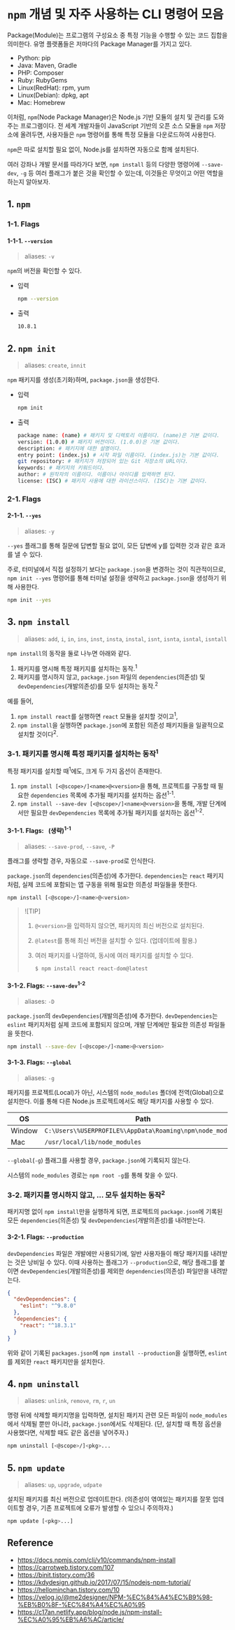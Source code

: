 # `npm` 개념 및 자주 사용하는 CLI 명령어 모음

Package(Module)는 프로그램의 구성요소 중 특정 기능을 수행할 수 있는 코드 집합을 의미한다. 유명 플랫폼들은 저마다의 Package Manager를 가지고 있다.

- Python: pip
- Java: Maven, Gradle
- PHP: Composer
- Ruby: RubyGems
- Linux(RedHat): rpm, yum
- Linux(Debian): dpkg, apt
- Mac: Homebrew

이처럼, `npm`(Node Package Manager)은 Node.js 기반 모듈의 설치 및 관리를 도와주는 프로그램이다. 전 세계 개발자들이 JavaScript 기반의 오픈 소스 모듈을 `npm` 저장소에 올려두면, 사용자들은 `npm` 명령어를 통해 특정 모듈을 다운로드하여 사용한다.

`npm`은 따로 설치할 필요 없이, Node.js를 설치하면 자동으로 함께 설치된다.

여러 강좌나 개발 문서를 따라가다 보면, `npm install` 등의 다양한 명령어에 `--save-dev`, `-g` 등 여러 플래그가 붙은 것을 확인할 수 있는데, 이것들은 무엇이고 어떤 역할을 하는지 알아보자.

## 1. `npm`

### 1-1. Flags

#### 1-1-1. `--version`

> aliases: `-v`

`npm`의 버전을 확인할 수 있다.

- 입력

  ```bash
  npm --version
  ```

- 출력

  ```bash
  10.8.1
  ```

## 2. `npm init`

> aliases: `create`, `innit`

`npm` 패키지를 생성(초기화)하며, `package.json`을 생성한다.

- 입력

  ```bash
  npm init
  ```

- 출력

  ```bash
  package name: (name) # 패키지 및 디렉토리 이름이다. (name)은 기본 값이다.
  version: (1.0.0) # 패키지 버전이다. (1.0.0)은 기본 값이다.
  description: # 패키지에 대한 설명이다.
  entry point: (index.js) # 시작 파일 이름이다. (index.js)는 기본 값이다.
  git repository: # 패키지가 저장되어 있는 Git 저장소의 URL이다.
  keywords: # 패키지의 키워드이다.
  author: # 원작자의 이름이다. 이름이나 아이디를 입력하면 된다.
  license: (ISC) # 패키지 사용에 대한 라이선스이다. (ISC)는 기본 값이다.
  ```

### 2-1. Flags

#### 2-1-1. `--yes`

> aliases: `-y`

`--yes` 플래그를 통해 질문에 답변할 필요 없이, 모든 답변에 <Kbd>y</kbd>를 입력한 것과 같은 효과를 낼 수 있다.

주로, 터미널에서 직접 설정하기 보다는 `package.json`을 변경하는 것이 직관적이므로, `npm init --yes` 명령어를 통해 터미널 설정을 생략하고 `package.json`을 생성하기 위해 사용한다.

```bash
npm init --yes
```

## 3. `npm install`

> aliases: `add`, `i`, `in`, `ins`, `inst`, `insta`, `instal`, `isnt`, `isnta`, `isntal`, `isntall`

`npm install`의 동작을 둘로 나누면 아래와 같다.

1. 패키지를 명시해 특정 패키지를 설치하는 동작.<sup>1</sup>
1. 패키지를 명시하지 않고, `package.json` 파일의 `dependencies`(의존성) 및 `devDependencies`(개발의존성)를 모두 설치하는 동작.<sup>2</sup>

예를 들어,

1. `npm install react`를 실행하면 `react` 모듈을 설치할 것이고<sup>1</sup>,
1. `npm install`을 실행하면 `package.json`에 포함된 의존성 패키지들을 일괄적으로 설치할 것이다<sup>2</sup>.

### 3-1. 패키지를 명시해 특정 패키지를 설치하는 동작<sup>1</sup>

특정 패키지를 설치할 때<sup>1</sup>에도, 크게 두 가지 옵션이 존재한다.

1. `npm install [<@scope>/]<name>@<version>`을 통해, 프로젝트를 구동할 때 필요한 `dependencies` 목록에 추가될 패키지를 설치하는 옵션<sup>1-1</sup>.
1. `npm install --save-dev [<@scope>/]<name>@<version>`을 통해, 개발 단계에서만 필요한 `devDependencies` 목록에 추가될 패키지를 설치하는 옵션<sup>1-2</sup>.

#### 3-1-1. Flags: <code>&nbsp;</code>(생략)<sup>1-1</sup>

> aliases: `--save-prod`, `--save`, `-P`

플래그를 생략할 경우, 자동으로 `--save-prod`로 인식한다.

`package.json`의 `dependencies`(의존성)에 추가한다. `dependencies`는 `react` 패키지처럼, 실제 코드에 포함되는 앱 구동을 위해 필요한 의존성 파일들을 뜻한다.

```bash
npm install [<@scope>/]<name>@<version>
```

> ![TIP]
>
> 1. `@<version>`을 입력하지 않으면, 패키지의 최신 버전으로 설치된다.
>
> 1. `@latest`를 통해 최신 버전을 설치할 수 있다. (업데이트에 활용.)
>
> 1. 여러 패키지를 나열하여, 동시에 여러 패키지를 설치할 수 있다.
>
>     ```bash
>     $ npm install react react-dom@latest
>     ```

#### 3-1-2. Flags: `--save-dev`<sup>1-2</sup>

> aliases: `-D`

`package.json`의 `devDependencies`(개발의존성)에 추가한다. `devDependencies`는 `eslint` 패키지처럼 실제 코드에 포함되지 않으며, 개발 단계에만 필요한 의존성 파일들을 뜻한다.

```bash
npm install --save-dev [<@scope>/]<name>@<version>
```

#### 3-1-3. Flags: `--global`

> aliases: `-g`

패키지를 프로젝트(Local)가 아닌, 시스템의 `node_modules` 폴더에 전역(Global)으로 설치한다. 이를 통해 다른 Node.js 프로젝트에서도 해당 패키지를 사용할 수 있다.

|OS|Path|
|---|---|
|Window|`C:\Users\%USERPROFILE%\AppData\Roaming\npm\node_modules`|
|Mac|`/usr/local/lib/node_modules`|

`--global`(`-g`) 플래그를 사용할 경우, `package.json`에 기록되지 않는다.

시스템의 `node_modules` 경로는 `npm root -g`를 통해 찾을 수 있다.

### 3-2. 패키지를 명시하지 않고, ... 모두 설치하는 동작<sup>2</sup>

패키지명 없이 `npm install`만을 실행하게 되면, 프로젝트의 `package.json`에 기록된 모든 `dependencies`(의존성) 및 `devDependencies`(개발의존성)를 내려받는다.

#### 3-2-1. Flags: `--production`

`devDependencies` 파일은 개발에만 사용되기에, 일반 사용자들이 해당 패키지를 내려받는 것은 낭비일 수 있다. 이때 사용하는 플래그가 `--production`으로, 해당 플래그를 붙이면 `devDependencies`(개발의존성)를 제외한 `dependencies`(의존성) 파일만을 내려받는다.

```json
{
  "devDependencies": {
    "eslint": "^9.8.0"
  },
  "dependencies": {
    "react": "^18.3.1"
  }
}
```

위와 같이 기록된 `packages.json`에 `npm install --production`을 실행하면, `eslint`를 제외한 `react` 패키지만을 설치한다.

## 4. `npm uninstall`

> aliases: `unlink`, `remove`, `rm`, `r`, `un`

명령 뒤에 삭제할 패키지명을 입력하면, 설치된 패키지 관련 모든 파일이 `node_modules`에서 삭제될 뿐만 아니라, `package.json`에서도 삭제된다.
(단, 설치할 때 특정 옵션을 사용했다면, 삭제할 때도 같은 옵션을 넣어주자.)

```bash
npm uninstall [<@scope>/]<pkg>...
```

## 5. `npm update`

> aliases: `up`, `upgrade`, `udpate`

설치된 패키지를 최신 버전으로 업데이트한다. (의존성이 엮여있는 패키지를 잘못 업데이트할 경우, 기존 프로젝트에 오류가 발생할 수 있으니 주의하자.)

```bash
npm update [<pkg>...]
```

## Reference

- <https://docs.npmjs.com/cli/v10/commands/npm-install>
- <https://carrotweb.tistory.com/107>
- <https://binit.tistory.com/36>
- <https://kdydesign.github.io/2017/07/15/nodejs-npm-tutorial/>
- <https://hellominchan.tistory.com/10>
- <https://velog.io/@me2designer/NPM-%EC%84%A4%EC%B9%98-%EB%B0%8F-%EC%84%A4%EC%A0%95>
- <https://c17an.netlify.app/blog/node.js/npm-install-%EC%A0%95%EB%A6%AC/article/>
